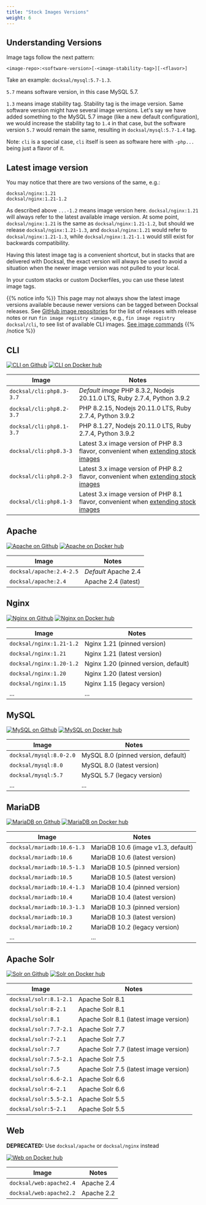 ```yaml
---
title: "Stock Images Versions"
weight: 6
---
```


## Understanding Versions

Image tags follow the next pattern: 

    <image-repo>:<software-version>[-<image-stability-tag>][-<flavor>]

Take an example: `docksal/mysql:5.7-1.3`. 

`5.7` means software version, in this case MySQL 5.7. 

`1.3` means image stability tag. Stability tag is the image version. 
Same software version might have several image versions. 
Let's say we have added something to the MySQL 5.7 image (like a new default configuration), 
we would increase the stability tag to `1.4` in that case, but the software version `5.7` would remain the same,
resulting in `docksal/mysql:5.7-1.4` tag.

Note: `cli` is a special case, `cli` itself is seen as software here with `-php...` being just a flavor of it. 

## Latest image version

You may notice that there are two versions of the same, e.g.:

```
docksal/nginx:1.21
docksal/nginx:1.21-1.2
```

As described above `...-1.2` means image version here. `docksal/nginx:1.21` will always refer to the latest 
available image version. At some point, `docksal/nginx:1.21` is the same as `docksal/nginx:1.21-1.2`, but should
we release `docksal/nginx:1.21-1.3`, and `docksal/nginx:1.21` would refer to `docksal/nginx:1.21-1.3`, while
`docksal/nginx:1.21-1.1` would still exist for backwards compatibility. 

Having this latest image tag is a convenient shortcut, but in stacks that are delivered with Docksal, 
the exact version will always be used to avoid a situation when the newer image version was not pulled to your local.

In your custom stacks or custom Dockerfiles, you can use these latest image tags.

{{% notice info %}}
This page may not always show the latest image versions available because newer versions can be tagged between Docksal
releases. See [GitHub image repositories](https://github.com/docksal?q=service) for the list of releases with release notes or run `fin image registry <image>`, 
e.g., `fin image registry docksal/cli`, to see list of available CLI images. [See image commands](/fin/fin-help/#image)
{{% /notice %}}

## CLI

[![CLI on Github](https://img.shields.io/badge/Release%20notes-black.svg?logo=github&style=flat-square&classes=inline)](https://github.com/docksal/service-cli/releases)
[![CLI on Docker hub](https://img.shields.io/badge/View%20on%20Docker%20Hub-gray.svg?logo=docker&style=flat-square&classes=inline)](https://hub.docker.com/r/docksal/cli/tags)

| Image                    | Notes                                                                                                      |
|--------------------------|------------------------------------------------------------------------------------------------------------|
| `docksal/cli:php8.3-3.7` | *Default image* PHP 8.3.2, Nodejs 20.11.0 LTS, Ruby 2.7.4, Python 3.9.2                                    |
| `docksal/cli:php8.2-3.7` | PHP 8.2.15, Nodejs 20.11.0 LTS, Ruby 2.7.4, Python 3.9.2                                                   |
| `docksal/cli:php8.1-3.7` | PHP 8.1.27, Nodejs 20.11.0 LTS, Ruby 2.7.4, Python 3.9.2                                                   |
| `docksal/cli:php8.3-3`   | Latest 3.x image version of PHP 8.3 flavor, convenient when [extending stock images](/stack/extend-images) |
| `docksal/cli:php8.2-3`   | Latest 3.x image version of PHP 8.2 flavor, convenient when [extending stock images](/stack/extend-images) |
| `docksal/cli:php8.1-3`   | Latest 3.x image version of PHP 8.1 flavor, convenient when [extending stock images](/stack/extend-images) |

## Apache

[![Apache on Github](https://img.shields.io/badge/Release%20notes-black.svg?logo=github&style=flat-square&classes=inline)](https://github.com/docksal/service-apache/releases)
[![Apache on Docker hub](https://img.shields.io/badge/View%20on%20Docker%20Hub-gray.svg?logo=docker&style=flat-square&classes=inline)](https://hub.docker.com/r/docksal/apache/tags)

| Image| Notes |
|------|-------|
| `docksal/apache:2.4-2.5` | *Default* Apache 2.4 |
| `docksal/apache:2.4`     | Apache 2.4 (latest) |

## Nginx 

[![Nginx on Github](https://img.shields.io/badge/Release%20notes-black.svg?logo=github&style=flat-square&classes=inline)](https://github.com/docksal/service-nginx/releases)
[![Nginx on Docker hub](https://img.shields.io/badge/View%20on%20Docker%20Hub-gray.svg?logo=docker&style=flat-square&classes=inline)](https://hub.docker.com/r/docksal/nginx/tags)

| Image| Notes |
|------|-------|
| `docksal/nginx:1.21-1.2` | Nginx 1.21 (pinned version) |
| `docksal/nginx:1.21`     | Nginx 1.21 (latest version) |
| `docksal/nginx:1.20-1.2` | Nginx 1.20 (pinned version, default) |
| `docksal/nginx:1.20`     | Nginx 1.20 (latest version) |
| `docksal/nginx:1.15`     | Nginx 1.15 (legacy version) |
| ...                      | ... |

## MySQL 

[![MySQL on Github](https://img.shields.io/badge/Release%20notes-black.svg?logo=github&style=flat-square&classes=inline)](https://github.com/docksal/service-mysql/releases)
[![MySQL on Docker hub](https://img.shields.io/badge/View%20on%20Docker%20Hub-gray.svg?logo=docker&style=flat-square&classes=inline)](https://hub.docker.com/r/docksal/mysql/tags)

| Image| Notes |
|------|-------|
| `docksal/mysql:8.0-2.0`  | MySQL 8.0 (pinned version, default) |
| `docksal/mysql:8.0`      | MySQL 8.0 (latest version) |
| `docksal/mysql:5.7`      | MySQL 5.7 (legacy version) |
| ...                      | ... |

## MariaDB

[![MariaDB on Github](https://img.shields.io/badge/Release%20notes-black.svg?logo=github&style=flat-square&classes=inline)](https://github.com/docksal/service-mariadb/releases)
[![MariaDB on Docker hub](https://img.shields.io/badge/View%20on%20Docker%20Hub-gray.svg?logo=docker&style=flat-square&classes=inline)](https://hub.docker.com/r/docksal/mariadb/tags)

| Image| Notes |
|------|-------|
| `docksal/mariadb:10.6-1.3`     | MariaDB 10.6 (image v1.3, default) |
| `docksal/mariadb:10.6`         | MariaDB 10.6 (latest version) |
| `docksal/mariadb:10.5-1.3`     | MariaDB 10.5 (pinned version) |
| `docksal/mariadb:10.5`         | MariaDB 10.5 (latest version) |
| `docksal/mariadb:10.4-1.3`     | MariaDB 10.4 (pinned version) |
| `docksal/mariadb:10.4`         | MariaDB 10.4 (latest version) |
| `docksal/mariadb:10.3-1.3`     | MariaDB 10.3 (pinned version) |
| `docksal/mariadb:10.3`         | MariaDB 10.3 (latest version) |
| `docksal/mariadb:10.2`         | MariaDB 10.2 (legacy version) |
| ...                            | ... |

## Apache Solr

[![Solr on Github](https://img.shields.io/badge/Release%20notes-black.svg?logo=github&style=flat-square&classes=inline)](https://github.com/docksal/service-solr/releases)
[![Solr on Docker hub](https://img.shields.io/badge/View%20on%20Docker%20Hub-gray.svg?logo=docker&style=flat-square&classes=inline)](https://hub.docker.com/r/docksal/solr/tags)

| Image| Notes |
|------|-------|
| `docksal/solr:8.1-2.1`      | Apache Solr 8.1 |
| `docksal/solr:8-2.1`        | Apache Solr 8.1 |
| `docksal/solr:8.1`          | Apache Solr 8.1 (latest image version) |
| `docksal/solr:7.7-2.1`      | Apache Solr 7.7 |
| `docksal/solr:7-2.1`        | Apache Solr 7.7 |
| `docksal/solr:7.7`          | Apache Solr 7.7 (latest image version) |
| `docksal/solr:7.5-2.1`      | Apache Solr 7.5 |
| `docksal/solr:7.5`          | Apache Solr 7.5 (latest image version) |
| `docksal/solr:6.6-2.1`      | Apache Solr 6.6 |
| `docksal/solr:6-2.1`        | Apache Solr 6.6 |
| `docksal/solr:5.5-2.1`      | Apache Solr 5.5 |
| `docksal/solr:5-2.1`        | Apache Solr 5.5 |


## Web 

**DEPRECATED:** Use `docksal/apache` or `docksal/nginx` instead

[![Web on Docker hub](https://img.shields.io/badge/View%20on%20Docker%20Hub-gray.svg?logo=docker&style=flat-square&classes=inline)](https://hub.docker.com/r/docksal/web/tags)

| Image| Notes |
|------|-------|
| `docksal/web:apache2.4`     | Apache 2.4 |
| `docksal/web:apache2.2`     | Apache 2.2 |
